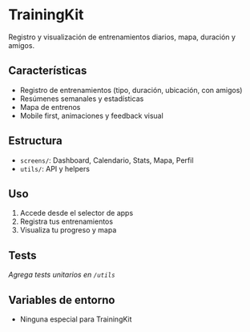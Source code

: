 # TrainingKit

Registro y visualización de entrenamientos diarios, mapa, duración y amigos.

## Características
- Registro de entrenamientos (tipo, duración, ubicación, con amigos)
- Resúmenes semanales y estadísticas
- Mapa de entrenos
- Mobile first, animaciones y feedback visual

## Estructura
- `screens/`: Dashboard, Calendario, Stats, Mapa, Perfil
- `utils/`: API y helpers

## Uso
1. Accede desde el selector de apps
2. Registra tus entrenamientos
3. Visualiza tu progreso y mapa

## Tests
_Agrega tests unitarios en `/utils`_

## Variables de entorno
- Ninguna especial para TrainingKit 